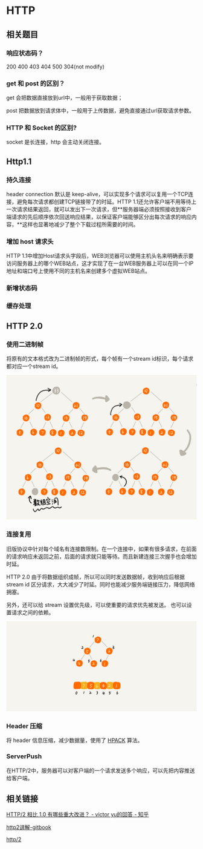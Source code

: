 # HTTP

## 相关题目

### 响应状态码？

200 400 403 404 500 304\(not modify\)

### get 和 post 的区别？

get 会把数据直接放到url中，一般用于获取数据；

post 把数据放到请求体中，一般用于上传数据，避免直接通过url获取请求参数。

### HTTP 和 Socket 的区别?

socket 是长连接，http 会主动关闭连接。

## Http1.1

### 持久连接

header connection 默认是 keep-alive，可以实现多个请求可以复用一个TCP连接，避免每次请求都创建TCP链接带了的时延。HTTP 1.1还允许客户端不用等待上一次请求结果返回，就可以发出下一次请求，但**服务器端必须按照接收到客户端请求的先后顺序依次回送响应结果，以保证客户端能够区分出每次请求的响应内容，**这样也显著地减少了整个下载过程所需要的时间。

### 增加 host 请求头

HTTP 1.1中增加Host请求头字段后，WEB浏览器可以使用主机头名来明确表示要访问服务器上的哪个WEB站点，这才实现了在一台WEB服务器上可以在同一个IP地址和端口号上使用不同的主机名来创建多个虚拟WEB站点。

### 新增状态码

### 缓存处理

## HTTP 2.0

### 使用二进制帧

将原有的文本格式改为二进制帧的形式，每个帧有一个stream id标识，每个请求都对应一个stream id。

![](../../../.gitbook/assets/image%20%2818%29.png)

### 连接复用

旧版协议中针对每个域名有连接数限制。在一个连接中，如果有很多请求，在前面的请求响应未返回之前，后面的请求就只能等待。而且新建连接三次握手也会增加时延。

HTTP 2.0 由于将数据组织成帧，所以可以同时发送数据帧，收到响应后根据stream id 区分请求，大大减少了时延。同时也能减少服务端链接压力，降低网络拥塞。

另外，还可以给 stream 设置优先级，可以使重要的请求优先被发送。 也可以设置请求之间的依赖。

![](../../../.gitbook/assets/image%20%2825%29.png)

### Header 压缩

将 header 信息压缩，减少数据量，使用了 [HPACK](https://http2.github.io/http2-spec/compression.html) 算法。

### ServerPush

在HTTP/2中，服务器可以对客户端的一个请求发送多个响应，可以先把内容推送给客户端。

## 相关链接

[HTTP/2 相比 1.0 有哪些重大改进？ - victor yu的回答 - 知乎](https://www.zhihu.com/question/34074946/answer/108588042)

[http2讲解-gitbook](https://ye11ow.gitbooks.io/http2-explained/content/)

[http/2](https://hpbn.co/http2/)



 

